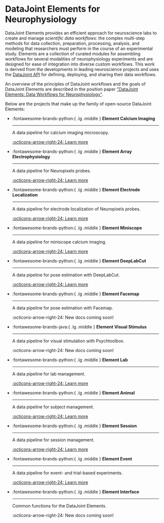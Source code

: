 # DataJoint Elements for Neurophysiology

DataJoint Elements provides an efficient approach for neuroscience labs to create and
manage _scientific data workflows_: the complex multi-step methods for data collection,
preparation, processing, analysis, and modeling that researchers must perform in the
course of an experimental study. Elements are a collection of curated modules for
assembling workflows for several modalities of neurophysiology experiments
and are designed for ease of integration into diverse custom workflows. This work is
derived from the developments in leading neuroscience projects and uses the
[DataJoint API](../core) for defining, deploying, and sharing their data workflows.

An overview of the principles of DataJoint workflows and the goals of DataJoint
Elements are described in the position paper
["DataJoint Elements: Data Workflows for Neurophysiology"](https://www.biorxiv.org/content/10.1101/2021.03.30.437358v2).

Below are the projects that make up the family of open-source DataJoint Elements:

<div class="grid cards" markdown>

-   :fontawesome-brands-python:{ .lg .middle } **Element Calcium Imaging**

    ---

    A data pipeline for calcium imaging microscopy.

    [:octicons-arrow-right-24: Learn more](./element-calcium-imaging/)

-   :fontawesome-brands-python:{ .lg .middle } **Element Array Electrophysiology**

    ---

    A data pipeline for Neuropixels probes.

    [:octicons-arrow-right-24: Learn more](./element-array-ephys/)

-   :fontawesome-brands-python:{ .lg .middle } **Element Electrode Localization**

    ---

    A data pipeline for electrode localization of Neuropixels probes.

    [:octicons-arrow-right-24: Learn more](./element-electrode-localization/)

-   :fontawesome-brands-python:{ .lg .middle } **Element Miniscope**

    ---

    A data pipeline for miniscope calcium imaging.

    [:octicons-arrow-right-24: Learn more](./element-miniscope/)

-   :fontawesome-brands-python:{ .lg .middle } **Element DeepLabCut**

    ---

    A data pipeline for pose estimation with DeepLabCut.

    [:octicons-arrow-right-24: Learn more](./element-deeplabcut/)

-   :fontawesome-brands-python:{ .lg .middle } **Element Facemap**

    ---

    A data pipeline for pose estimation with Facemap.

    :octicons-arrow-right-24: New docs coming soon!

-   :fontawesome-brands-java:{ .lg .middle } **Element Visual Stimulus**

    ---

    A data pipeline for visual stimulation with Psychtoolbox.

    :octicons-arrow-right-24: New docs coming soon!

-   :fontawesome-brands-python:{ .lg .middle } **Element Lab**

    ---

    A data pipeline for lab management.

    [:octicons-arrow-right-24: Learn more](./element-lab/)

-   :fontawesome-brands-python:{ .lg .middle } **Element Animal**

    ---

    A data pipeline for subject management.

    [:octicons-arrow-right-24: Learn more](./element-animal/)

-   :fontawesome-brands-python:{ .lg .middle } **Element Session**

    ---

    A data pipeline for session management.

    [:octicons-arrow-right-24: Learn more](./element-session/)

-   :fontawesome-brands-python:{ .lg .middle } **Element Event**

    ---

    A data pipeline for event- and trial-based experiments.

    [:octicons-arrow-right-24: Learn more](./element-event/)

-   :fontawesome-brands-python:{ .lg .middle } **Element Interface**

    ---

    Common functions for the DataJoint Elements.

    :octicons-arrow-right-24: New docs coming soon!

</div>
